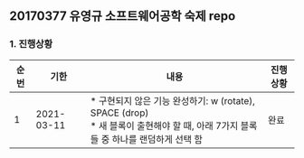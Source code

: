 ## 20170377 유영규 소프트웨어공학 숙제 repo

### 1. 진행상황

| 순번 | 기한       | 내용                                                         | 진행상황 |
| ---- | ---------- | ------------------------------------------------------------ | -------- |
| 1    | 2021-03-11 | * 구현되지 않은 기능 완성하기: w (rotate), SPACE (drop)<br />* 새 블록이 출현해야 할 때, 아래 7가지 블록들 중 하나를 랜덤하게 선택 함 | 완료     |

